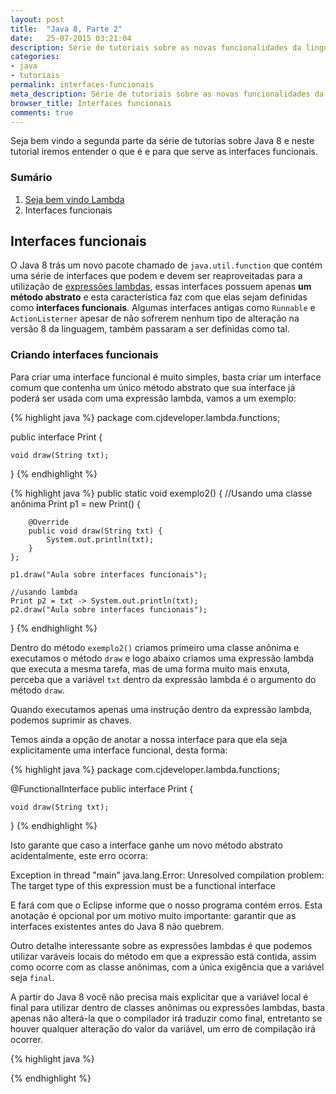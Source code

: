 ```yaml
---
layout: post
title:  "Java 8, Parte 2"
date:   25-07-2015 03:21:04 
description: Série de tutoriais sobre as novas funcionalidades da linguagem de programação Java, nesta segunda parte iremos o que é interfaces funcionais.
categories:
- java
- tutoriais
permalink: interfaces-funcionais
meta_description: Série de tutoriais sobre as novas funcionalidades da linguagem de programação Java, nesta segunda parte iremos o que é interfaces funcionais.
browser_title: Interfaces funcionais
comments: true
---
```

Seja bem vindo a segunda parte da série de tutorias sobre Java 8 e neste tutorial iremos entender o que é e para que serve as interfaces funcionais.

### Sumário

1. [Seja bem vindo Lambda](http://caiquejhones.github.io/bem-vindo-lambda)
2. Interfaces funcionais

## Interfaces funcionais

O Java 8 trás um novo pacote chamado de `java.util.function` que contém uma série de interfaces que podem e devem ser reaproveitadas para a utilização de [expressões lambdas](http://caiquejhones.github.io/bem-vindo-lambda), essas interfaces possuem apenas **um método abstrato** e esta característica faz com que elas sejam definidas como **interfaces funcionais**. Algumas interfaces antigas como `Runnable` e `ActionListerner` apesar de não sofrerem nenhum tipo de alteração na versão 8 da linguagem, também passaram a ser definidas como tal.

### Criando interfaces funcionais 

Para criar uma interface funcional é muito simples, basta criar um interface comum que contenha um único método abstrato que sua interface já poderá ser usada com uma expressão lambda, vamos a um exemplo:

{% highlight java %}
package com.cjdeveloper.lambda.functions;

public interface Print {
	
	void draw(String txt);

}
{% endhighlight %}

{% highlight java %}
public static void exemplo2() {
	//Usando uma classe anônima
	Print p1 = new Print() {
		
		@Override
		public void draw(String txt) {
			System.out.println(txt);
		}
	};
	
	p1.draw("Aula sobre interfaces funcionais");
	
	//usando lambda
	Print p2 = txt -> System.out.println(txt);
	p2.draw("Aula sobre interfaces funcionais");
}
{% endhighlight %}

Dentro do método `exemplo2()` criamos primeiro uma classe anônima e executamos o método `draw` e logo abaixo criamos uma expressão lambda que executa a mesma tarefa, mas de uma forma muito mais enxuta, perceba que a variável `txt` dentro da expressão lambda é o argumento do método `draw`.

<div class="alert alert-info" role="alert">Quando executamos apenas uma instrução dentro da expressão lambda, podemos suprimir as chaves.</div>

Temos ainda a opção de anotar a nossa interface para que ela seja explicitamente uma interface funcional, desta forma:

{% highlight java %}
package com.cjdeveloper.lambda.functions;

@FunctionalInterface
public interface Print {
	
	void draw(String txt);

}
{% endhighlight %}

Isto garante que caso a interface ganhe um novo método abstrato acidentalmente, este erro ocorra:

<div class="alert alert-danger" role="alert">
Exception in thread "main" java.lang.Error: Unresolved compilation problem: 
The target type of this expression must be a functional interface 
</div>

E fará com que o Eclipse informe que o nosso programa contém erros. Esta anotação é opcional por um motivo muito importante: garantir que as interfaces existentes antes do Java 8 não quebrem.

Outro detalhe interessante sobre as expressões lambdas é que podemos utilizar varáveis locais do método em que a expressão está contida, assim como ocorre com as classe anônimas, com a única exigência que a variável seja `final`. 

<div class="alert alert-info" role="alert">
A partir do Java 8 você não precisa mais explicitar que a variável local é final para utilizar dentro de classes anônimas ou expressões lambdas, basta apenas não alterá-la que o compilador irá traduzir como final, entretanto se houver qualquer alteração do valor da variável, um erro de compilação irá ocorrer.
</div>

{% highlight java %}

{% endhighlight %}